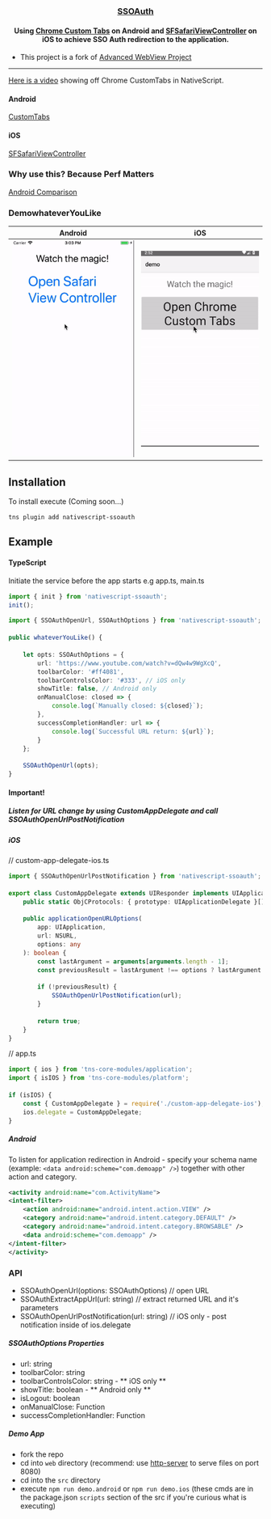 <a align="center" href="https://www.npmjs.com/package/nativescript-ssoauth">
    <h3 align="center">SSOAuth</h3>
</a>
<h4 align="center">
Using <a href="https://developer.chrome.com/multidevice/android/customtabs#whatarethey">Chrome Custom Tabs</a> on Android and <a href="https://developer.apple.com/reference/safariservices/sfsafariviewcontroller?language=objc">SFSafariViewController</a> on iOS to achieve SSO Auth redirection to the application.
</h4>

* This project is a fork of [Advanced WebView Project](https://www.npmjs.com/package/nativescript-advanced-webview)

----------

[Here is a video](https://youtu.be/LVseK_CZp5g) showing off Chrome CustomTabs in NativeScript.

#### Android

[CustomTabs](https://developer.android.com/reference/android/support/customtabs/package-summary.html)

#### iOS

[SFSafariViewController](https://developer.apple.com/reference/safariservices/sfsafariviewcontroller?language=objc)

### Why use this? Because Perf Matters

[Android Comparison](https://developer.chrome.com/multidevice/images/customtab/performance.gif)

### DemowhateverYouLike

| Android                                   | iOS                                             |
| ----------------------------------------- | ----------------------------------------------- |
| ![Android Sample](screens/_chromeTabs.gif) | ![iOS Sample](screens/_safariViewController.gif) |

## Installation

To install execute (Coming soon...)

```
tns plugin add nativescript-ssoauth
```

## Example

#### TypeScript

Initiate the service before the app starts e.g app.ts, main.ts

```typescript
import { init } from 'nativescript-ssoauth';
init();
```

```typescript
import { SSOAuthOpenUrl, SSOAuthOptions } from 'nativescript-ssoauth';

public whateverYouLike() {

    let opts: SSOAuthOptions = {
        url: 'https://www.youtube.com/watch?v=dQw4w9WgXcQ',
        toolbarColor: '#ff4081',
        toolbarControlsColor: '#333', // iOS only
        showTitle: false, // Android only
        onManualClose: closed => {
            console.log(`Manually closed: ${closed}`);
        },
        successCompletionHandler: url => {
            console.log(`Successful URL return: ${url}`);
        }
    };

    SSOAuthOpenUrl(opts);
}
```

#### Important! 
##### Listen for URL change by using CustomAppDelegate and call SSOAuthOpenUrlPostNotification

##### iOS

// custom-app-delegate-ios.ts
```typescript
import { SSOAuthOpenUrlPostNotification } from 'nativescript-ssoauth';

export class CustomAppDelegate extends UIResponder implements UIApplicationDelegate {
	public static ObjCProtocols: { prototype: UIApplicationDelegate }[] = [UIApplicationDelegate]; // tslint:disable-line:variable-name

	public applicationOpenURLOptions(
		app: UIApplication,
		url: NSURL,
		options: any
	): boolean {
		const lastArgument = arguments[arguments.length - 1];
		const previousResult = lastArgument !== options ? lastArgument : undefined;

		if (!previousResult) {
			SSOAuthOpenUrlPostNotification(url);
		}

		return true;
	}
}
```

// app.ts
```typescript
import { ios } from 'tns-core-modules/application';
import { isIOS } from 'tns-core-modules/platform';

if (isIOS) {
	const { CustomAppDelegate } = require('./custom-app-delegate-ios'); // tslint:disable-line
	ios.delegate = CustomAppDelegate;
}
```

##### Android
To listen for application redirection in Android - specify your schema name (example: `<data android:scheme="com.demoapp" />`)
together with other action and category.
```xml
<activity android:name="com.ActivityName">
<intent-filter>
    <action android:name="android.intent.action.VIEW" />
    <category android:name="android.intent.category.DEFAULT" />
    <category android:name="android.intent.category.BROWSABLE" />
    <data android:scheme="com.demoapp" />
</intent-filter>
</activity>
```

### API

- SSOAuthOpenUrl(options: SSOAuthOptions) // open URL
- SSOAuthExtractAppUrl(url: string) // extract returned URL and it's parameters
- SSOAuthOpenUrlPostNotification(url: string) // iOS only - post notification inside of ios.delegate

##### SSOAuthOptions Properties

- url: string
- toolbarColor: string
- toolbarControlsColor: string - ** iOS only **
- showTitle: boolean - ** Android only **
- isLogout: boolean
- onManualClose: Function
- successCompletionHandler: Function

##### Demo App

- fork the repo
- cd into `web` directory (recommend: use [http-server](https://www.npmjs.com/package/http-server) to serve files on port 8080)
- cd into the `src` directory
- execute `npm run demo.android` or `npm run demo.ios` (these cmds are in the package.json `scripts` section of the src if you're curious what is executing)
